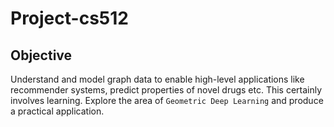 # Project-cs512


## Objective

Understand and model graph data to enable high-level applications like recommender systems, predict properties of novel drugs etc. This certainly involves learning. Explore the area of `Geometric Deep Learning` and produce a practical application.
